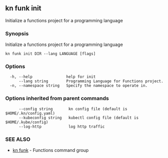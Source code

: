 ## kn funk init

Initialize a functions project for a programming language

### Synopsis

Initialize a functions project for a programming language

```
kn funk init DIR --lang LANGUAGE [flags]
```

### Options

```
  -h, --help               help for init
      --lang string        Programming Language for Functions project.
  -n, --namespace string   Specify the namespace to operate in.
```

### Options inherited from parent commands

```
      --config string       kn config file (default is $HOME/.kn/config.yaml)
      --kubeconfig string   kubectl config file (default is $HOME/.kube/config)
      --log-http            log http traffic
```

### SEE ALSO

* [kn funk](kn_funk.md)	 - Functions command group


